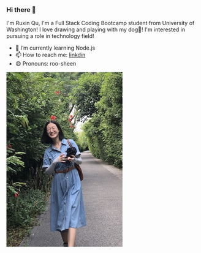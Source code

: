 ### Hi there 👋



I'm Ruxin Qu, I'm a Full Stack Coding Bootcamp student from University of Washington! I love drawing and playing with my dog🐶! I'm interested in pursuing a role in technology field!


<!-- - 🔭 I’m currently working on :  -->
<!-- - 👯 I’m looking to collaborate on ...
- 🤔 I’m looking for help with ... -->
<!-- - 💬 Ask me about ... -->
- 🌱 I’m currently learning Node.js 
- 📫 How to reach me: [linkdin](https://www.linkedin.com/in/ruxin-qu-94a034176/)
- 😄 Pronouns: roo-sheen


![my profile](./assets/profile.jpg)
